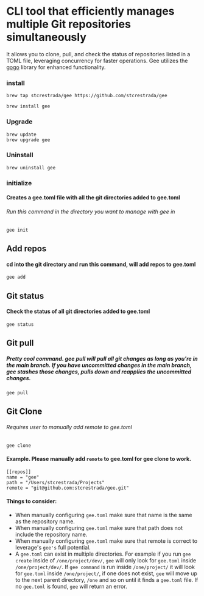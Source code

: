 # CLI tool that efficiently manages multiple Git repositories simultaneously

It allows you to clone, pull, and check the status of repositories listed in a TOML file, leveraging concurrency for faster operations. Gee utilizes the [gogo](http://godoc.org/github.com/stcrestrada/gogo) library for enhanced functionality.

### install

```
brew tap stcrestrada/gee https://github.com/stcrestrada/gee

brew install gee
```

### Upgrade 

```
brew update
brew upgrade gee
```

### Uninstall
```brew uninstall gee```

### initialize 
#### Creates a gee.toml file with all the git directories added to gee.toml
###### Run this command in the directory you want to manage with gee in
```
gee init
```

## Add repos 
#### cd into the git directory and run this command, will add repos to gee.toml
```
gee add
```

## Git status
#### Check the status of all git directories added to gee.toml
```
gee status
```

## Git pull
##### Pretty cool command. gee pull will pull all git changes as long as you're in the main branch. If you have uncommitted changes in the main branch, gee stashes those changes, pulls down and reapplies the uncommitted changes. 
```
gee pull
```

## Git Clone
###### Requires user to manually add remote to gee.toml 
```
gee clone
```

#### Example. Please manually add `remote` to gee.toml for gee clone to work.
```
[[repos]]
name = "gee"
path = "/Users/stcrestrada/Projects"
remote = "git@github.com:stcrestrada/gee.git"
````

#### Things to consider:
- When manually configuring `gee.toml` make sure that name is the same as the repository name.
- When manually configuring `gee.toml` make sure that path does not include the repository name.
- When manually configuring `gee.toml` make sure that remote is correct to leverage's `gee's` full potential.
- A `gee.toml` can exist in multiple directories. For example if you run `gee create` inside of `/one/project/dev/`, `gee` will only look for `gee.toml` inside `/one/project/dev/`. If `gee command` is run inside `/one/project/` it will look for `gee.toml` inside `/one/project/`, if one does not exist, `gee` will move up to the next parent directory, `/one` and so on until it finds a `gee.toml` file. If no `gee.toml` is found, `gee` will return an error. 
